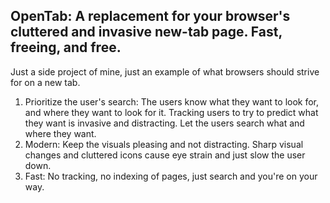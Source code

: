 OpenTab: A replacement for your browser's cluttered and invasive new-tab page. Fast, freeing, and free.
----------------------------
Just a side project of mine, just an example of what browsers should strive for on a new tab.

1. Prioritize the user's search: The users know what they want to look for, and where they want to look for it. Tracking users to try to predict what they want is invasive and distracting. Let the users search what and where they want.
2. Modern: Keep the visuals pleasing and not distracting. Sharp visual changes and cluttered icons cause eye strain and just slow the user down.
3. Fast: No tracking, no indexing of pages, just search and you're on your way.
